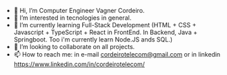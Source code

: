 - 👋 Hi, I’m Computer Engineer Vagner Cordeiro.
- 👀 I’m interested in tecnologies in general.
- 🌱 I’m currently learning Full-Stack Development (HTML + CSS + Javascript + TypeScript + React in FrontEnd. In Backend, Java + Springboot. Too i'm currently learn Node.JS ands SQL.)
- 💞️ I’m looking to collaborate on all projects.
- 📫 How to reach me: in e-mail cordeirotelecom@gmail.com or in linkedin https://www.linkedin.com/in/cordeirotelecom/

<!---
cordeirotelecom/cordeirotelecom is a ✨ special ✨ repository because its `README.md` (this file) appears on your GitHub profile.
You can click the Preview link to take a look at your changes.
--->
